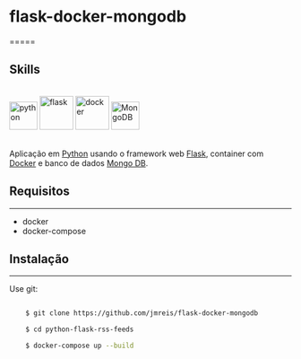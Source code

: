 # flask-docker-mongodb
=====

## Skills

<div style="display: inline_block"><br>
  <img height="50" src="https://cdn.jsdelivr.net/gh/devicons/devicon/icons/python/python-original.svg" alt="python"/>
  <img height="60" src="https://cdn.jsdelivr.net/gh/devicons/devicon/icons/flask/flask-original-wordmark.svg" alt="flask"/>
  <img height="60" src="https://cdn.jsdelivr.net/gh/devicons/devicon/icons/docker/docker-original-wordmark.svg" alt="docker"/>
  <img height="50" src="https://cdn.jsdelivr.net/gh/devicons/devicon/icons/mongodb/mongodb-original-wordmark.svg" alt="MongoDB"/>
<div>
<br>


Aplicação em [Python](https://www.python.org/doc/) usando o framework web [Flask](https://flask.palletsprojects.com/en/2.0.x/), container com
[Docker](https://docs.docker.com/) e banco de dados [Mongo DB](https://www.mongodb.com/docs/).



## Requisitos
----------

- docker
- docker-compose


## Instalação
----------

Use git:

```bash

    $ git clone https://github.com/jmreis/flask-docker-mongodb

    $ cd python-flask-rss-feeds

    $ docker-compose up --build

```


